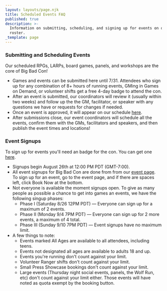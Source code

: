 ```yaml
---
layout: layouts/page.njk
title: Scheduled Events FAQ
published: true
description: >-
  Information on submitting, scheduling, and signing up for events on our
  roster.
_template: page
---
```


### Submitting and Scheduling Events

Our scheduled RPGs, LARPs, board games, panels, and workshops are the core of Big Bad Con!

* Games and events can be submitted here<!-- (https://www.bigbadcon.com/run-an-event/)--> until 7/31. Attendees who sign up for any combination of 8+ hours of running events, GMing in Games on Demand, or volunteer shifts get a free 4-day badge to attend the con.
* After an event is submitted, our coordinators will review it (usually within two weeks) and follow up the the GM, facilitator, or speaker with any questions we have or requests for changes if needed.
* Once an event is approved, it will appear on our schedule [here](https://www.bigbadcon.com/events/).
* After submissions close, our event coordinators will schedule all the events, confirm them with the GMs, facilitators and speakers, and then publish the event times and locations!

### Event Signups

To sign up for events you'll need an badge for the con. You can get one [here](https://www.bigbadcon.com/attend).

* Signups begin August 26th at 12:00 PM PDT (GMT-7:00).
* All event signups for Big Bad Con are done from from our [event page](https://www.bigbadcon.com/events/). To sign up for an event, go to the event page, and if there are spaces left, click Book Now at the bottom.
* Not everyone is available the moment signups open. To give as many people as possible a chance to get into games an events, we have the following singup phases:
  * Phase I (Saturday 8/26 12PM PDT) — Everyone can sign up for a maximum of 2 events.
  * Phase II (Monday 9/4 7PM PDT) — Everyone can sign up for 2 more events, a maximum of 4 total.
  * Phase III (Sunday 9/10 7PM PDT) — Event signups have no maximum limit.
* A few things to note:
  * Events marked All Ages are available to all attendees, including teens.
  * Events not designated all ages are available to adults 18 and up.
  * Events you're running don't count against your limit.
  * Volunteer Ranger shifts don't count against your limit.
  * Small Press Showcase bookings don't count against your limit.
  * Large events (Thursday night social events, panels, the Wolf Run, etc) don't count against your limit either. Those events will have noted as quota exempt by the booking button.
